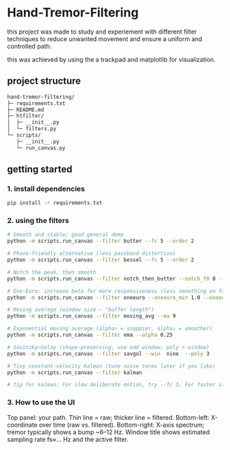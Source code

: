 # Hand-Tremor-Filtering

this project was made to study and experiement with different filter techniques to reduce unwanted movement and ensure a uniform and controlled path.

this was achieved by using the a trackpad and matplotlib for visualization.

## project structure

```markdown
hand-tremor-filtering/
├─ requirements.txt
├─ README.md
├─ htfilter/
│  ├─ __init__.py
│  └─ filters.py
└─ scripts/
   ├─ __init__.py
   └─ run_canvas.py
```
## getting started
### 1. install dependencies
```bash
pip install -r requirements.txt
```
### 2. using the filters
```bash
# Smooth and stable; good general demo
python -m scripts.run_canvas --filter butter --fc 5 --order 2

# Phase-friendly alternative (less passband distortion)
python -m scripts.run_canvas --filter bessel --fc 5 --order 2

# Notch the peak, then smooth
python -m scripts.run_canvas --filter notch_then_butter --notch_f0 8 --fc 5 --order 2

# One-Euro: increase beta for more responsiveness (less smoothing on fast moves)
python -m scripts.run_canvas --filter oneeuro --oneeuro_min 1.0 --oneeuro_beta 0.02

# Moving average (window size ~ "buffer length")
python -m scripts.run_canvas --filter moving_avg --ma 9

# Exponential moving average (alpha↑ = snappier, alpha↓ = smoother)
python -m scripts.run_canvas --filter ema --alpha 0.25

# Savitzky–Golay (shape-preserving, use odd window; poly < window)
python -m scripts.run_canvas --filter savgol --win  nine  --poly 3

# Tiny constant-velocity Kalman (tune noise terms later if you like)
python -m scripts.run_canvas --filter kalman

# tip for kalman: For slow deliberate motion, try --fc 3. For faster strokes, try --fc 6–8.
```

### 3. How to use the UI
Top panel: your path. Thin line = raw; thicker line = filtered.
Bottom-left: X-coordinate over time (raw vs. filtered).
Bottom-right: X-axis spectrum; tremor typically shows a bump ~6–12 Hz.
Window title shows estimated sampling rate fs≈… Hz and the active filter.
 
